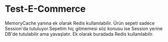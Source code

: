 # Test-E-Commerce
 
MemoryCache yanına ek olarak Redis kullanılabilir.
Ürün sepeti sadece Session'da tutuluyor.Sepetim hiç gitmemesi söz konusu ise Session yerine DB'de tutulabilir ama yavaşlatır. Ek olarak buradada Redis kullanılabilir.
